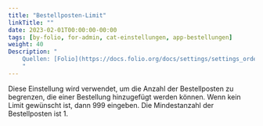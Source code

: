 ```yaml
---
title: "Bestellposten-Limit"
linkTitle: ""
date: 2023-02-01T00:00:00-00:00
tags: [by-folio, for-admin, cat-einstellungen, app-bestellungen]
weight: 40
Description: "
    Quellen: [Folio](https://docs.folio.org/docs/settings/settings_orders/settings_orders/#settings--orders--purchase-order-lines-limit) <!-- & [GBV](https://info.gebev.de/display/FOLIOGBVEXTERN/Einstellungen+(Bestellungen):+Bestellposten-Limit) -->
    "
---
```


Diese Einstellung wird verwendet, um die Anzahl der Bestellposten zu begrenzen, die einer Bestellung hinzugefügt werden können. Wenn kein Limit gewünscht ist, dann 999 eingeben. Die Mindestanzahl der Bestellposten ist 1.

